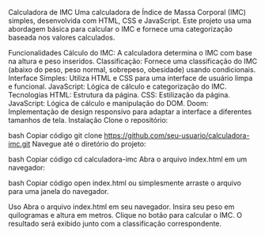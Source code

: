 Calculadora de IMC
Uma calculadora de Índice de Massa Corporal (IMC) simples, desenvolvida com HTML, CSS e JavaScript. Este projeto usa uma abordagem básica para calcular o IMC e fornece uma categorização baseada nos valores calculados.

Funcionalidades
Cálculo do IMC: A calculadora determina o IMC com base na altura e peso inseridos.
Classificação: Fornece uma classificação do IMC (abaixo do peso, peso normal, sobrepeso, obesidade) usando condicionais.
Interface Simples: Utiliza HTML e CSS para uma interface de usuário limpa e funcional.
JavaScript: Lógica de cálculo e categorização do IMC.
Tecnologias
HTML: Estrutura da página.
CSS: Estilização da página.
JavaScript: Lógica de cálculo e manipulação do DOM.
Doom: Implementação de design responsivo para adaptar a interface a diferentes tamanhos de tela.
Instalação
Clone o repositório:

bash
Copiar código
git clone https://github.com/seu-usuario/calculadora-imc.git
Navegue até o diretório do projeto:

bash
Copiar código
cd calculadora-imc
Abra o arquivo index.html em um navegador:

bash
Copiar código
open index.html
ou simplesmente arraste o arquivo para uma janela do navegador.

Uso
Abra o arquivo index.html em seu navegador.
Insira seu peso em quilogramas e altura em metros.
Clique no botão para calcular o IMC.
O resultado será exibido junto com a classificação correspondente.
